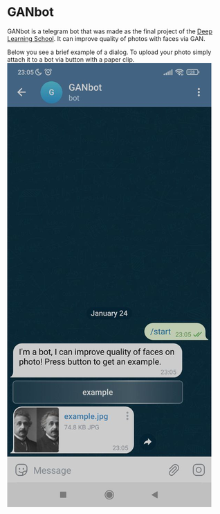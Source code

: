 # GANbot

GANbot is a telegram bot that was made as the final project of
the [Deep Learning School](https://dls.samcs.ru/). It can 
improve quality of photos with faces via GAN.


Below you see a brief example of a dialog. To upload your photo
simply attach it to a bot via button with a paper clip.
![example of dialog](readme_images/dialog.jpeg)